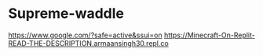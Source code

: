 # Supreme-waddle
https://www.google.com/?safe=active&ssui=on
https://Minecraft-On-Replit-READ-THE-DESCRIPTION.armaansingh30.repl.co
